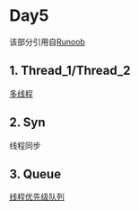 <!--
 * @Descripttion: 多线程部分
 * @Author: chalan630
 * @Date: 2019-12-29 01:23:41
 * @LastEditTime : 2019-12-29 01:27:39
 -->
# Day5

该部分引用自[Runoob](https://www.runoob.com/)

## 1. Thread_1/Thread_2
[多线程](https://www.runoob.com/python3/python3-multithreading.html)

## 2. Syn
线程同步

## 3. Queue
[线程优先级队列](https://docs.python.org/zh-cn/3.7/library/queue.html#queue-objects)